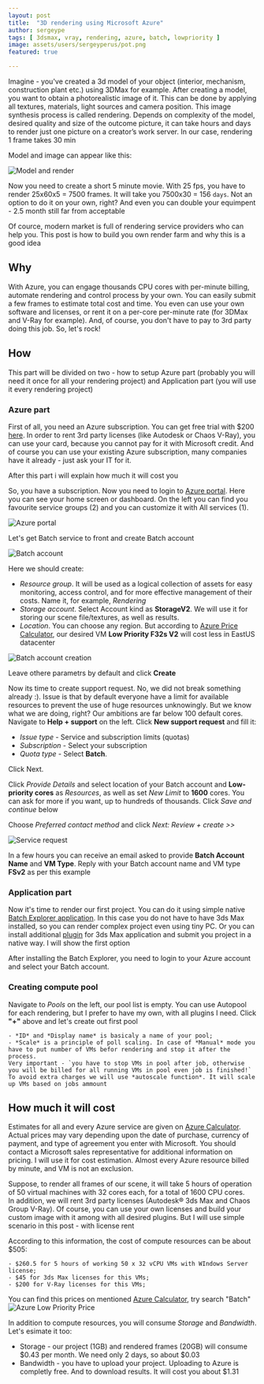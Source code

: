 ```yaml
---
layout: post
title:  "3D rendering using Microsoft Azure"
author: sergeype
tags: [ 3dsmax, vray, rendering, azure, batch, lowpriority ]
image: assets/users/sergeyperus/pot.png
featured: true

---
```

	
Imagine - you've created a 3d model of your object (interior, mechanism, construction plant etc.) using 3DMax for example. After creating a model, you want to obtain a photorealistic image of it. This can be done by applying all textures, materials, light sources and camera position.
This image synthesis process is called rendering. Depends on complexity of the model, desired quality and size of the outcome picture, it can take hours and days to render just one picture on a creator’s work server.
In our case, rendering 1 frame takes 30 min

Model and image can appear like this:

![Model and render](/assets/users/sergeyperus/model-and-frame.png)

Now you need to create a short 5 minute movie. With 25 fps, you have to render 25x60x5 = 7500 frames. It will take you 7500x30 = 156 `days`.
Not an option to do it on your own, right? And even you can double your equimpent - 2.5 month still far from acceptable

Of cource, modern market is full of rendering service providers who can help you. 
This post is how to build you own render farm and why this is a good idea

## Why 

With Azure, you can engage thousands CPU cores with per-minute billing, automate rendering and control process by your own.
You can easily submit a few frames to estimate total cost and time. You even can use your own software and licenses, or rent it on a per-core per-minute rate (for 3DMax and V-Ray for example).
And, of course, you don't have to pay to 3rd party doing this job. So, let's rock!

## How

This part will be divided on two - how to setup Azure part (probably you will need it once for all your rendering project) and Application part (you will use it every rendering project)

### Azure part 

First of all, you need an Azure subscription. You can get free trial with $200 [here](https://azure.microsoft.com/en-us/offers/ms-azr-0044p/). In order to rent 3rd party licenses (like Autodesk or Chaos V-Ray), you can use your card, because you cannot pay for it with Microsoft credit.
And of course you can use your existing Azure subscription, many companies have it already - just ask your IT for it.

After this part i will explain how much it will cost you


So, you have a subscription. Now you need to login to [Azure portal](https://portal.azure.com).
Here you can see your home screen or dashboard. On the left you can find you favourite service groups (2) and you can customize it with All services (1). 

![Azure portal](/assets/users/sergeyperus/AzPortal1.png)

Let's get Batch service to front and create Batch account

![Batch account](/assets/users/sergeyperus/Azportal2.png)

Here we should create:

 - *Resource group*. It will be used as a logical collection of assets for easy monitoring, access control, and for more effective management of their costs. Name it, for example, *Rendering*
 - *Storage account*. Select Account kind as **StorageV2**. We will use it for storing our scene file/textures, as well as results.
 - *Location*. You can choose any region. But according to [Azure Price Calculator](https://azure.microsoft.com/en-us/pricing/calculator/#batch5c16533f-472c-43f3-b52d-3413fc585f11), our desired VM **Low Priority F32s V2** will cost less in EastUS datacenter

 ![Batch account creation](/assets/users/sergeyperus/batchaccount.png)

 Leave othere parametrs by default and click **Create**  

Now its time to create support request. No, we did not break something already :). Issue is that by default everyone have a limit for available resources to prevent the use of huge resources unknowingly.
But we know what we are doing, right? Our ambitions are far below 100 default cores.  
Navigate to **Help + support** on the left. Click **New support request** and fill it:  

- *Issue type* - Service and subscription limits (quotas)
- *Subscription* - Select your subscription
- *Quota type* - Select **Batch**.  

Click Next.  

Click *Provide Details* and select location of your Batch account and **Low-priority cores** as *Resources*, as well as set *New Limit*  to **1600** cores. You can ask for more if you want, up to hundreds of thousands. Click *Save and continue* below    

Choose *Preferred contact method* and click *Next: Review + create >>*

![Service request](/assets/users/sergeyperus/AzSupport.png)  

In a few hours you can receive an email asked to provide **Batch Account Name** and **VM Type**. Reply with your Batch account name and VM type **FSv2** as per this example  

### Application part

Now it's time to render our first project. You can do it using simple native [Batch Explorer application](https://azure.github.io/BatchExplorer/). In this case you do not have to have 3ds Max installed, so you can render complex project even using tiny PC. 
Or you can install additional [plugin](https://github.com/Azure/azure-batch-rendering/tree/master/plugins/3ds-max) for 3ds Max application and submit you project in a native way. I will show the first option

After installing the Batch Explorer, you need to login to your Azure account and select your Batch account.  

### Creating compute pool

Navigate to *Pools* on the left, our pool list is empty. You can use Autopool for each rendering, but I prefer to have my own, with all plugins I need. Click **"+"** above and let's create out first pool  

	- *ID* and *Display name* is basicaly a name of your pool;   
	- *Scale* is a principle of poll scaling. In case of *Manual* mode you have to put number of VMs befor rendering and stop it after the process.  
	Very important - `you have to stop VMs in pool after job, otherwise you will be billed for all running VMs in pool even job is finished!` 
	To avoid extra charges we will use *autoscale function*. It will scale up VMs based on jobs ammount


## How much it will cost

Estimates for all and every Azure service are given on [Azure Calculator](https://azure.microsoft.com/en-us/pricing/calculator/). Actual prices may vary depending upon the date of purchase, currency of payment, and type of agreement you enter with Microsoft. 
 You should contact a Microsoft sales representative for additional information on pricing. I will use it for cost estimation.
 Almost every Azure resource billed by minute, and VM is not an exclusion. 

 Suppose, to render all frames of our scene, it will take 5 hours of operation of 50 virtual machines with 32 cores each, for a total of 1600 CPU cores.   
 In addition, we will rent 3rd party licenses (Autodesk® 3ds Max and Chaos Group V-Ray). Of course, you can use your own licenses and build your custom image with it among with all desired plugins. But I will use simple scenario in this post - with license rent  

 According to this information, the cost of compute resources can be about $505:  

	- $260.5 for 5 hours of working 50 x 32 vCPU VMs with WIndows Server license;  
	- $45 for 3ds Max licenses for this VMs;  
	- $200 for V-Ray licenses for this VMs;  

You can find this prices on mentioned [Azure Calculator](https://azure.microsoft.com/en-us/pricing/calculator/), try search "Batch"
 ![Azure Low Priority Price](/assets/users/sergeyperus/AzlowpriorityUSD.png)

In addition to compute resources, you will consume *Storage* and *Bandwidth*. Let's esimate it too:  

- Storage - our project (1GB) and rendered frames (20GB) will consume $0.43 per month. We need only 2 days, so about $0.03
- Bandwidth - you have to upload your project. Uploading to Azure is completly free. And to download results. It will cost you about $1.31


